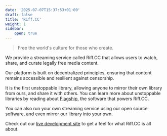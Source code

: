 ```yaml
---
date: '2025-07-07T15:37:53+01:00'
draft: false
title: 'Riff.CC'
weight: 1
sidebar:
    open: true
---
```


> Free the world's culture
> for those who create.

We provide a streaming service called Riff.CC that allows users to watch, share, and curate legally free media content.

Our platform is built on decentralized principles, ensuring that content remains accessible and resilient against censorship.

It is the first unstoppable library, allowing anyone to mirror their own library from ours, and share it with others. You can learn more about unstoppable libraries by reading about [Flagship](/docs/flagship), the software that powers Riff.CC.

You can also run your own streaming service using our open source software, and even mirror our library into your own.

Check out our [live development site](https://ftwc.xyz) to get a feel for what Riff.CC is all about.